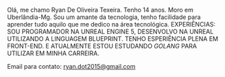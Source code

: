 Olá, me chamo Ryan De Oliveira Texeira.
Tenho 14 anos.
Moro em Uberlândia-Mg.
Sou um amante da tecnologia, tenho facilidade para aprender tudo aquilo que me dedico na área tecnológica.
EXPERIÊNCIAS: 
SOU PROGRAMADOR NA UNREAL ENGINE 5, DESENVOLVO NA UNREAL UTILIZANDO A LINGUAGEM BLUEPRINT.
TENHO ESPERIÊNCIA PLENA EM FRONT-END.
E ATUALMENTE ESTOU ESTUDANDO *GOLANG* PARA UTILIZAR EM MINHA CARREIRA.

Email para contato: ryan.dot2015@gmail.com
